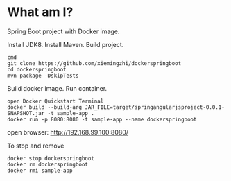 # What am I?

Spring Boot project with Docker image.

Install JDK8.
Install Maven.
Build project.

```
cmd
git clone https://github.com/xiemingzhi/dockerspringboot
cd dockerspringboot
mvn package -DskipTests
```

Build docker image.
Run container.

```
open Docker Quickstart Terminal
docker build --build-arg JAR_FILE=target/springangularjsproject-0.0.1-SNAPSHOT.jar -t sample-app .
docker run -p 8080:8080 -t sample-app --name dockerspringboot
```
open browser: http://192.168.99.100:8080/

To stop and remove

```
docker stop dockerspringboot
docker rm dockerspringboot
docker rmi sample-app
```
